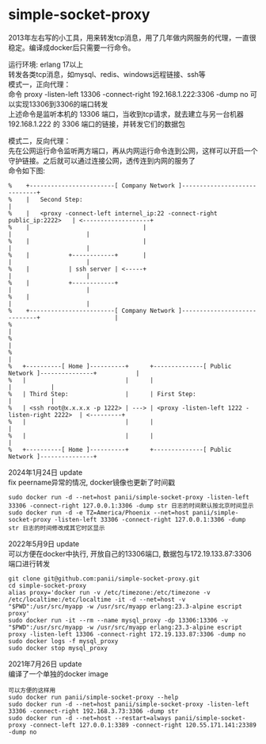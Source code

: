# simple-socket-proxy

2013年左右写的小工具，用来转发tcp消息，用了几年做内网服务的代理，一直很稳定。编译成docker后只需要一行命令。  
  
运行环境: erlang 17以上  
转发各类tcp消息，如mysql、redis、windows远程链接、ssh等  
模式一，正向代理：  
命令 proxy -listen-left 13306 -connect-right 192.168.1.222:3306 -dump no 可以实现13306到3306的端口转发  
上述命令是监听本机的 13306 端口，当收到tcp请求，就去建立与另一台机器 192.168.1.222 的 3306 端口的链接，并转发它们的数据包  
  
模式二，反向代理：  
先在公网运行命令监听两方端口，再从内网运行命令连到公网，这样可以开启一个守护链接。之后就可以通过连接公网，透传连到内网的服务了  
命令如下图:
```
%    +------------------------[ Company Network ]-----------------------------+  
%    |   Second Step:                                                         |  
%    |   <proxy -connect-left internel_ip:22 -connect-right public_ip:2222>   | <-------------------+  
%    |                                |                                       |                     |  
%    |                                |                                       |                     |  
%    |           +------------+       |                                       |                     |  
%    |           | ssh server | <-----+                                       |                     |  
%    |           +------------+                                               |                     |  
%    |                                                                        |                     |  
%    +------------------------[ Company Network ]-----------------------------+                     |  
%                                                                                                   |  
%                                                                                                   |  
%                                                                                                   |  
%   +----------[ Home ]----------+      +--------------[ Public Network ]---------------+           |  
%   |                            |      |                                               |           |  
%   | Third Step:                |      | First Step:                                   |           |  
%   | <ssh root@x.x.x.x -p 1222> | ---> | <proxy -listen-left 1222 -listen-right 2222>  | <---------+  
%   |                            |      |                                               |  
%   |                            |      |                                               |  
%   +----------[ Home ]----------+      +--------------[ Public Network ]---------------+  
```

2024年1月24日 update  
fix peername异常的情况, docker镜像也更新了时间戳
```
sudo docker run -d --net=host panii/simple-socket-proxy -listen-left 33306 -connect-right 127.0.0.1:3306 -dump str 日志的时间默认按北京时间显示
sudo docker run -d -e TZ=America/Phoenix --net=host panii/simple-socket-proxy -listen-left 33306 -connect-right 127.0.0.1:3306 -dump str 日志的时间修改成其它时区显示
```

2022年5月9日 update  
可以方便在docker中执行, 开放自己的13306端口, 数据包与172.19.133.87:3306端口进行转发
```
git clone git@github.com:panii/simple-socket-proxy.git
cd simple-socket-proxy
alias proxy='docker run -v /etc/timezone:/etc/timezone -v /etc/localtime:/etc/localtime -it -d --net=host -v "$PWD":/usr/src/myapp -w /usr/src/myapp erlang:23.3-alpine escript proxy'
sudo docker run -it --rm --name mysql_proxy -dp 13306:13306 -v "$PWD":/usr/src/myapp -w /usr/src/myapp erlang:23.3-alpine escript proxy -listen-left 13306 -connect-right 172.19.133.87:3306 -dump no
sudo docker logs -f mysql_proxy
sudo docker stop mysql_proxy
```

2021年7月26日 update  
编译了一个单独的docker image  
```
可以方便的这样用
sudo docker run panii/simple-socket-proxy --help
sudo docker run -d --net=host panii/simple-socket-proxy -listen-left 33306 -connect-right 192.168.3.73:3306 -dump str
sudo docker run -d --net=host --restart=always panii/simple-socket-proxy -connect-left 127.0.0.1:3389 -connect-right 120.55.171.141:23389 -dump no
```
